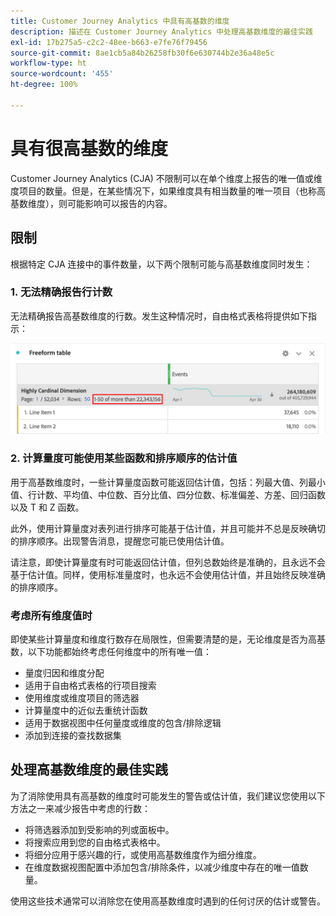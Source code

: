 ```yaml
---
title: Customer Journey Analytics 中具有高基数的维度
description: 描述在 Customer Journey Analytics 中处理高基数维度的最佳实践
exl-id: 17b275a5-c2c2-48ee-b663-e7fe76f79456
source-git-commit: 8ae1cb5a84b26258fb30f6e630744b2e36a48e5c
workflow-type: ht
source-wordcount: '455'
ht-degree: 100%

---
```


# 具有很高基数的维度

Customer Journey Analytics (CJA) 不限制可以在单个维度上报告的唯一值或维度项目的数量。但是，在某些情况下，如果维度具有相当数量的唯一项目（也称高基数维度），则可能影响可以报告的内容。

## 限制

根据特定 CJA 连接中的事件数量，以下两个限制可能与高基数维度同时发生：

### 1. 无法精确报告行计数

无法精确报告高基数维度的行数。发生这种情况时，自由格式表格将提供如下指示：

![](assets/high-cardinality.png)

### 2. 计算量度可能使用某些函数和排序顺序的估计值

用于高基数维度时，一些计算量度函数可能返回估计值，包括：列最大值、列最小值、行计数、平均值、中位数、百分比值、四分位数、标准偏差、方差、回归函数以及 T 和 Z 函数。

此外，使用计算量度对表列进行排序可能基于估计值，并且可能并不总是反映确切的排序顺序。出现警告消息，提醒您可能已使用估计值。

请注意，即使计算量度有时可能返回估计值，但列总数始终是准确的，且永远不会基于估计值。同样，使用标准量度时，也永远不会使用估计值，并且始终反映准确的排序顺序。

### 考虑所有维度值时

即使某些计算量度和维度行数存在局限性，但需要清楚的是，无论维度是否为高基数，以下功能都始终考虑任何维度中的所有唯一值：

* 量度归因和维度分配
* 适用于自由格式表格的行项目搜索
* 使用维度或维度项目的筛选器
* 计算量度中的近似去重统计函数
* 适用于数据视图中任何量度或维度的包含/排除逻辑
* 添加到连接的查找数据集

## 处理高基数维度的最佳实践

为了消除使用具有高基数的维度时可能发生的警告或估计值，我们建议您使用以下方法之一来减少报告中考虑的行数：

* 将筛选器添加到受影响的列或面板中。
* 将搜索应用到您的自由格式表格中。
* 将细分应用于感兴趣的行，或使用高基数维度作为细分维度。
* 在维度数据视图配置中添加包含/排除条件，以减少维度中存在的唯一值数量。

使用这些技术通常可以消除您在使用高基数维度时遇到的任何讨厌的估计或警告。
